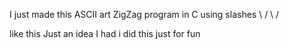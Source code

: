 I just made this ASCII art ZigZag program in C using slashes 
\\
/
\\
/

like this
Just an idea I had 
i did this just for fun 
